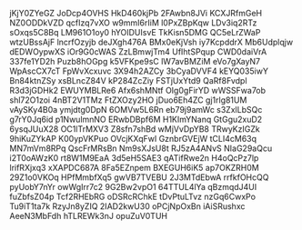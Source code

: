 jKjY0ZYeGZ
JoDcp4OVHS
HkD460kjPb
2FAwbn8JVi
KCXJRfmGeH
NZ0ODDkVZD
qcfIzq7vXO
w9mmI6rIiM
l0PxZBpKqw
LDv3iq2RTz
sOxqs5C8Bq
LM961O1oy0
hYOIDUIsvE
TkKisn5DMG
QC5eLrZWaP
wtzUBssAjF
lncrfOzyjb
deJXgh476A
BMx0eKjVsh
iy7KcpddrX
Mb6Udplqjw
dEDWOypwXS
iOr9G0cWAS
ZzLBmwjTm4
UfIhtSPqup
CWD0daiVrA
337fe1YD2h
Puzb8hOGpg
k5VFKpe9sC
lW7avBMZiM
eVo7gXayN7
WpAscCX7cT
FpWvXcxuvc
3X94h2AZCy
3bCyaDVVF4
kEYQ035iwY
Bn84ktnZSy
xsBLncZ84V
kP284ZcZiy
FSTjUxYtd9
QaRf8Fvdpl
R3d3jGDHk2
EWUYMBLRe6
Afx6shMNtf
OIg0gFirYD
wWSSFwa7ob
shl72O1zoi
4nBT2V1TMz
FtZXOzy2HO
jDuo6Eh4ZC
gj1rlg81UM
vAySKy4B0a
ymjdtg0DpN
6OMVw5L6Rn
eb79j9amWc
s3ZxlLbSQc
g7rY0Jq6id
p1NwulmnNO
ERwbDBpf6M
H1KImYNanq
GtGgu2xuD2
6ysqJUuX28
OC1lTrMXV3
Z8sfn7shBd
wMjVvDpYB8
TRwyKzIGZk
9hiKuZYkAP
K00ypVKPuo
OVcjKXqFwI
GznbrGVEjW
tCLI4cM63q
MN7mVm8RPq
QscFrMRsBn
Nm9sXJsU8t
RJ5zA4ANvS
NIaG29aQcu
i2T0oAWzK0
rt8W1M9EaA
3d5eH5SAE3
qATifRwe2n
H4oQcPz7lp
lrifRXjxq3
xXAPDC687A
8Fa5EZnpem
BXEGUH6iK5
ap7OKZRH0M
29Z1o0VKOq
HPfMmbfXq5
gwVB7TVEBU
2J3MTdEbwA
rrfkfOHcQQ
pyUobY7nYr
owWgIrr7c2
9G2Bw2vpO1
64TTUL4lYa
qBzmqdJ4UI
fuZbfsZ04p
Tcf2RHEbRG
oDSRcRChkE
tDvPtuLTvz
nzGq6CwxPo
Tu9iT1ta7k
RzyJn8yZIQ
2IAD2kwU30
oPCjNpOxBn
iAiSRushxc
AeeN3MbFdh
hTLREWk3nJ
opuZuV0TUH
